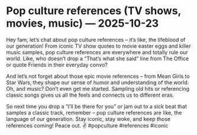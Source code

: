 # Pop culture references (TV shows, movies, music) — 2025-10-23

Hey fam, let’s chat about pop culture references – it’s like, the lifeblood of our generation! From iconic TV show quotes to movie easter eggs and killer music samples, pop culture references are everywhere and totally rule our world. Like, who doesn’t drop a “That’s what she said” line from The Office or quote Friends in their everyday convo?

And let’s not forget about those epic movie references – from Mean Girls to Star Wars, they shape our sense of humor and understanding of the world. Oh, and music? Don’t even get me started. Sampling old hits or referencing classic songs gives us all the feels and connects us to different eras.

So next time you drop a “I’ll be there for you” or jam out to a sick beat that samples a classic track, remember – pop culture references are like, the language of our generation. Stay iconic, stay woke, and keep those references coming! Peace out. ✌️ #popculture #references #iconic